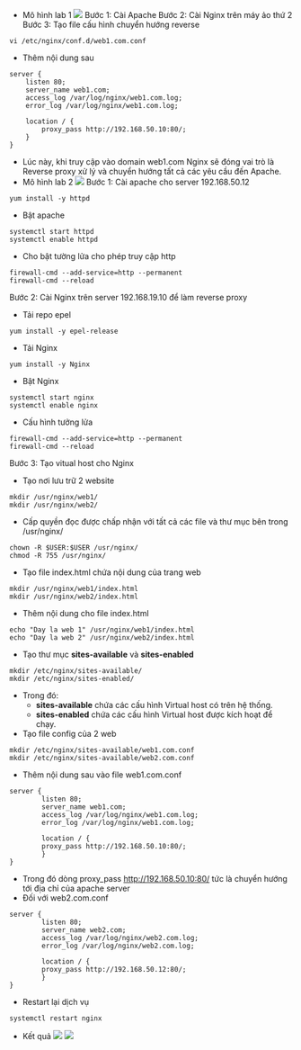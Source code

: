 - Mô hình lab 1
![](https://imgur.com/WBtHAbm.png)
Bước 1: Cài Apache
Bước 2: Cài Nginx trên máy ảo thứ 2
Bước 3: Tạo file cấu hình chuyển hướng reverse
```
vi /etc/nginx/conf.d/web1.com.conf
```
- Thêm nội dung sau
```
server {
    listen 80;
    server_name web1.com;
    access_log /var/log/nginx/web1.com.log;
    error_log /var/log/nginx/web1.com.log;
    
    location / {
        proxy_pass http://192.168.50.10:80/;
    }
}
```
- Lúc này, khi truy cập vào domain web1.com Nginx sẽ đóng vai trò là Reverse proxy xử lý và chuyển hướng tất cả các yêu cầu đến Apache.
- Mô hình lab 2
![](https://imgur.com/J6iHyXa.png)
Bước 1: Cài apache cho server 192.168.50.12
```
yum install -y httpd
```
- Bật apache
```
systemctl start httpd
systemctl enable httpd
```
- Cho bật tường lửa cho phép truy cập http
```
firewall-cmd --add-service=http --permanent
firewall-cmd --reload
```
Bước 2: Cài Nginx trên server 192.168.19.10 để làm reverse proxy
- Tải repo epel
```
yum install -y epel-release
```
- Tải Nginx 
``` 
yum install -y Nginx
```
- Bật Nginx
```
systemctl start nginx
systemctl enable nginx
```
- Cấu hình tưởng lửa
```
firewall-cmd --add-service=http --permanent
firewall-cmd --reload
```
Bước 3: Tạo vitual host cho Nginx
- Tạo nơi lưu trữ 2 website
```
mkdir /usr/nginx/web1/
mkdir /usr/nginx/web2/
```
- Cấp quyền đọc được chấp nhận với tất cả các file và thư mục bên trong /usr/nginx/
```
chown -R $USER:$USER /usr/nginx/
chmod -R 755 /usr/nginx/
```
- Tạo file index.html chứa nội dung của trang web
```
mkdir /usr/nginx/web1/index.html
mkdir /usr/nginx/web2/index.html
```
- Thêm nội dung cho file index.html
```
echo "Day la web 1" /usr/nginx/web1/index.html
echo "Day la web 2" /usr/nginx/web2/index.html
```
- Tạo thư mục **sites-available** và **sites-enabled**
```
mkdir /etc/nginx/sites-available/
mkdir /etc/nginx/sites-enabled/
```
- Trong đó: 
    - **sites-available** chứa các cấu hình Virtual host có trên hệ thống.
    - **sites-enabled** chứa các cấu hình Virtual host được kích hoạt để chạy.
- Tạo file config của 2 web
```
mkdir /etc/nginx/sites-available/web1.com.conf
mkdir /etc/nginx/sites-available/web2.com.conf
```
- Thêm nội dung sau vào file web1.com.conf
```
server {
        listen 80;
        server_name web1.com;
        access_log /var/log/nginx/web1.com.log;
        error_log /var/log/nginx/web1.com.log;

        location / {
        proxy_pass http://192.168.50.10:80/;
        }
}
```
- Trong đó dòng proxy_pass http://192.168.50.10:80/ tức là chuyển hướng tới địa chỉ của apache server
- Đối với web2.com.conf 
```
server {
        listen 80;
        server_name web2.com;
        access_log /var/log/nginx/web2.com.log;
        error_log /var/log/nginx/web2.com.log;

        location / {
        proxy_pass http://192.168.50.12:80/;
        }
}
```
- Restart lại dịch vụ
```
systemctl restart nginx
```
- Kết quả 
![](https://imgur.com/edyrdIr.png)
![](https://imgur.com/fCayDLL.png)

